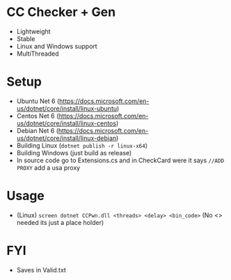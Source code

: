 # CC Checker + Gen
- Lightweight
- Stable
- Linux and Windows support
- MultiThreaded

# Setup
- Ubuntu Net 6 (https://docs.microsoft.com/en-us/dotnet/core/install/linux-ubuntu)
- Centos Net 6 (https://docs.microsoft.com/en-us/dotnet/core/install/linux-centos)
- Debian Net 6 (https://docs.microsoft.com/en-us/dotnet/core/install/linux-debian)
- Building Linux (`dotnet publish -r linux-x64`)
- Building Windows (just build as release)
- In source code go to Extensions.cs and in CheckCard were it says `//ADD PROXY` add a usa proxy

# Usage
- (Linux) `screen dotnet CCPwn.dll <threads> <delay> <bin_code>` (No <> needed its just a place holder)

# FYI
- Saves in Valid.txt
